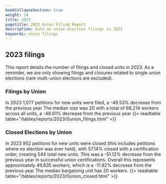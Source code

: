 ```yaml
---
bookCollapseSection: true
weight: 14
title: 2023
pagetitle: 2023 Union Filing Report
description: Data on union election filings in 2023
keywords: union filings
---
```


## 2023 filings

This report details the number of filings and closed units in 2023. As a reminder, we are only showing filings and closures related to single union elections (rare multi-union elections are excluded).

### Filings by Union
In 2023 1,077 petitions for new units were filed, a -49.53% decrease from the previous year The median size was 20 with a total of 68,214 workers across all units, a -48.61% decrease from the previous year
{{< readtable table="/tables/reports/2023/0union_filings.html" >}}

### Closed Elections by Union
In 2023 952 petitions for new units were closed (this includes petitions where no election was ever held), with 57.14% closed with a certification order, creating 544 total new units. This was a -51.12% decrease from the previous year in successful union certifications. Overall this represents approximately 49,635 workers, which is a -11.82% decrease from the previous year The median bargaining unit has 20 workers.
{{< readtable table="/tables/reports/2023/0union_closed.html" >}}
